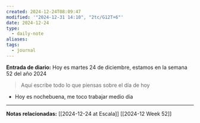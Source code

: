 ```yaml
---
created: 2024-12-24T08:09:47
modified: '"2024-12-31 14:10", "2tc/G12T+6"'
date: 2024-12-24
type:
  - daily-note
aliases: 
tags:
  - journal
---
```

**Entrada de diario:** 
Hoy es martes 24 de diciembre, estamos en la semana 52 del año 2024

> Aquí escribe todo lo que piensas sobre el día de hoy

- Hoy es nochebuena, me toco trabajar medio dia 

----
**Notas relacionadas:**
 [[2024-12-24 at Escala]]
 [[2024-12 Week 52]]